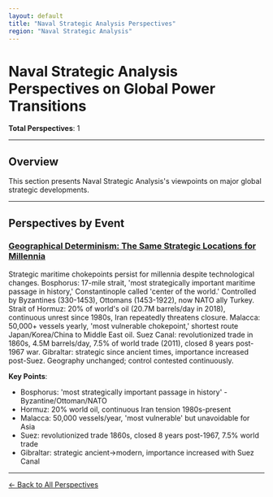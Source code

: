 ```yaml
---
layout: default
title: "Naval Strategic Analysis Perspectives"
region: "Naval Strategic Analysis"
---
```


# Naval Strategic Analysis Perspectives on Global Power Transitions

**Total Perspectives**: 1

---

## Overview

This section presents Naval Strategic Analysis's viewpoints on major global strategic developments.

---

## Perspectives by Event

### [Geographical Determinism: The Same Strategic Locations for Millennia](/events/geographical-determinism-the-same-strategic-locations-for-millennia)

Strategic maritime chokepoints persist for millennia despite technological changes. Bosphorus: 17-mile strait, 'most strategically important maritime passage in history,' Constantinople called 'center of the world.' Controlled by Byzantines (330-1453), Ottomans (1453-1922), now NATO ally Turkey. Strait of Hormuz: 20% of world's oil (20.7M barrels/day in 2018), continuous unrest since 1980s, Iran repeatedly threatens closure. Malacca: 50,000+ vessels yearly, 'most vulnerable chokepoint,' shortest route Japan/Korea/China to Middle East oil. Suez Canal: revolutionized trade in 1860s, 4.5M barrels/day, 7.5% of world trade (2011), closed 8 years post-1967 war. Gibraltar: strategic since ancient times, importance increased post-Suez. Geography unchanged; control contested continuously.

**Key Points**:
- Bosphorus: 'most strategically important passage in history' - Byzantine/Ottoman/NATO
- Hormuz: 20% world oil, continuous Iran tension 1980s-present
- Malacca: 50,000 vessels/year, 'most vulnerable' but unavoidable for Asia
- Suez: revolutionized trade 1860s, closed 8 years post-1967, 7.5% world trade
- Gibraltar: strategic ancient→modern, importance increased with Suez Canal

---


[← Back to All Perspectives](/perspectives/)
